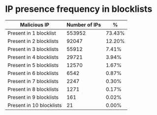 # IP presence frequency in blocklists
| Malicious IP | Number of IPs | % |
|----|----|----|
| Present in 1 blocklist | 553952 | 73.43% |
| Present in 2 blocklists | 92047 | 12.20% |
| Present in 3 blocklists | 55912 | 7.41% |
| Present in 4 blocklists | 29721 | 3.94% |
| Present in 5 blocklists | 12570 | 1.67% |
| Present in 6 blocklists | 6542 | 0.87% |
| Present in 7 blocklists | 2247 | 0.30% |
| Present in 8 blocklists | 1271 | 0.17% |
| Present in 9 blocklists | 161 | 0.02% |
| Present in 10 blocklists | 21 | 0.00% |
